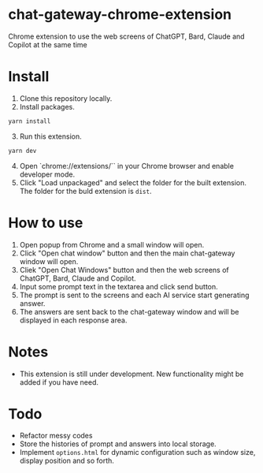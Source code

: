 # chat-gateway-chrome-extension

Chrome extension to use the web screens of ChatGPT, Bard, Claude and Copilot at the same time

# Install
1. Clone this repository locally.
2. Install packages.
```sh
yarn install
```
3. Run this extension.
```sh
yarn dev
```
4. Open `chrome://extensions/`` in your Chrome browser and enable developer mode.
5. Click "Load unpackaged" and select the folder for the built extension. The folder for the buld extension is `dist`.

# How to use
1. Open popup from Chrome and a small window will open.
2. Click "Open chat window" button and then the main chat-gateway window will open.
3. Cliek "Open Chat Windows" button and then the web screens of ChatGPT, Bard, Claude and Copilot.
4. Input some prompt text in the textarea and click send button.
5. The prompt is sent to the screens and each AI service start generating answer.
6. The answers are sent back to the chat-gateway window and will be displayed in each response area.

# Notes
- This extension is still under development. New functionality might be added if you have need.

# Todo
- Refactor messy codes
- Store the histories of prompt and answers into local storage.
- Implement `options.html` for dynamic configuration such as window size, display position and so forth.
